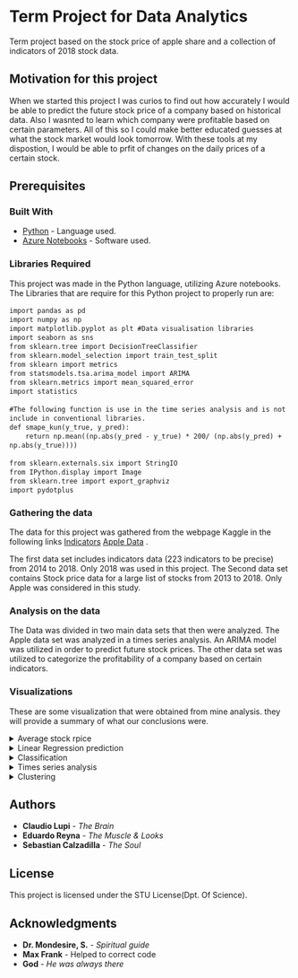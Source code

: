 # Term Project for Data Analytics
Term project based on the stock price of apple share and a collection of indicators of 2018 stock data.

## Motivation for this project

When we started this project I was curios to find out how accurately I would be able to predict the future stock price of a company based on historical data. Also I wasnted to learn which company were profitable based on certain parameters. All of this so I could make better educated guesses at what the stock market would look tomorrow. With these tools at my dispostion, I would be able to prfit of changes on the daily prices of a certain stock.

## Prerequisites

### Built With

* [Python](https://www.python.org/) - Language used.
* [Azure Notebooks](https://notebooks.azure.com/) - Software used.

### Libraries Required
This project was made in the Python language, utilizing Azure notebooks.
The Libraries that are require for this Python project to properly run are:

```
import pandas as pd
import numpy as np
import matplotlib.pyplot as plt #Data visualisation libraries
import seaborn as sns
from sklearn.tree import DecisionTreeClassifier
from sklearn.model_selection import train_test_split
from sklearn import metrics
from statsmodels.tsa.arima_model import ARIMA
from sklearn.metrics import mean_squared_error
import statistics

#The following function is use in the time series analysis and is not include in conventional libraries.
def smape_kun(y_true, y_pred):
    return np.mean((np.abs(y_pred - y_true) * 200/ (np.abs(y_pred) +       np.abs(y_true))))
 
from sklearn.externals.six import StringIO
from IPython.display import Image
from sklearn.tree import export_graphviz
import pydotplus

```

### Gathering the data

The data for this project was gathered from the webpage Kaggle in the following links [Indicators](https://www.kaggle.com/cnic92/200-financial-indicators-of-us-stocks-20142018/data#) [Apple Data](https://www.kaggle.com/camnugent/sandp500#all_stocks_5yr.csv) .

The first data set includes indicators data (223 indicators to be precise) from 2014 to 2018. Only 2018 was used in this project.
The Second data set contains Stock price data for a large list of stocks from 2013 to 2018. Only Apple was considered in this study.

### Analysis on the data

The Data was divided in two main data sets that then were analyzed. The Apple data set was analyzed in a times series analysis. An ARIMA model was utilized in order to predict future stock prices. The other data set was utilized to categorize the profitability of a company based on certain indicators.

### Visualizations
These are some visualization that were obtained from mine analysis. they will provide a summary of what our conclusions were.

<details>
           <summary>Average stock rpice</summary>
           <p>
         
The following visualization shows non pitchers' voting percentage for entering the hall of fame, according to their hits. Also, it states if they made it to the hall of fame or not.
![alt text](https://github.com/TheCodeMaster2030/Money_Moves/tree/master/code/download.png?raw=true)

The following visualization shows pitchers' voting percentage for entering the hall of fame, according to their Strikes Out. Also, it states if they made it to the hall of fame or not.
![alt text](https://github.com/datamonsters10/Term-Project-Data-Science/blob/master/Project%20Graphs/Viz4.png?raw=true)
</p>
</details>
<details>
           <summary>Linear Regression prediction</summary>
           <p>
                      
   Comparison among the actual voting percentage, our model predicted percentage, and the trend predicted percentage.

![alt text](https://github.com/datamonsters10/Term-Project-Data-Science/blob/master/Project%20Graphs/Viz7.png?raw=true)
  </p>
         </details>
<details>
           <summary>Classification</summary>
           <p>
  
  Non pitchers decision tree. It states if they made it to the hall of fame depending on a statistic.
             
![alt text](https://github.com/datamonsters10/Term-Project-Data-Science/blob/master/Project%20Graphs/Viz8.png?raw=true)
  Pitchers decision tree. It states if they made it to the hall of fame depending on a statistic.
             ![alt text](https://github.com/datamonsters10/Term-Project-Data-Science/blob/master/Project%20Graphs/Viz9.png?raw=true)
  </p>
</details>
<details>
           <summary>Times series analysis</summary>
           <p>
  
  Prediction for next years candidates' average strike outs according to our time series analysis.
             
 ![alt text](https://github.com/datamonsters10/Term-Project-Data-Science/blob/master/Project%20Graphs/Viz12.png?raw=true)
             
  Prediction for next years candidates' average hits according to our time series analysis.
             
  ![alt text](https://github.com/datamonsters10/Term-Project-Data-Science/blob/master/Project%20Graphs/Viz15.png?raw=true)
   
  As shown, this analysis couldn't be properly perform due to our data.
  </p>
         </details>
<details>
           <summary>Clustering</summary>
           <p>
  
  Clustering analysis that demonstrates the difference in statistics between pitchers and non pitchers. It shows that both classes have similar cluster even though there is a difference in the quantity of each class.
  
  ![alt text](https://github.com/datamonsters10/Term-Project-Data-Science/blob/master/Project%20Graphs/Viz18.png?raw=true)
  </p>
         </details>

## Authors

* **Claudio Lupi** - *The Brain*
* **Eduardo Reyna** - *The Muscle & Looks*
* **Sebastian Calzadilla** - *The Soul*


## License

This project is licensed under the STU License(Dpt. Of Science).
## Acknowledgments

* **Dr. Mondesire, S.** - *Spiritual guide*
* **Max Frank** - Helped to correct code
* **God** - *He was always there*
